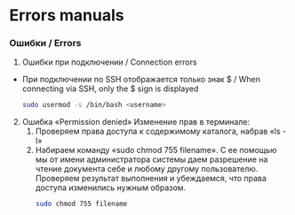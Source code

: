 # Errors manuals
### Ошибки / Errors
1. Ошибки при подключении / Connection errors
 - При подключении по SSH отображается только знак $ / When connecting via SSH, only the $ sign is displayed
   ```bash
   sudo usermod -s /bin/bash <username>
   ```
2. Ошибка «Permission denied»
   Изменение прав в терминале:
   1. Проверяем права доступа к содержимому каталога, набрав «ls -l»
   2. Набираем команду «sudo chmod 755 filename». С ее помощью мы от имени администратора системы даем разрешение на чтение документа себе и любому другому пользователю. Проверяем результат выполнения и убеждаемся, что права доступа изменились нужным образом.
      ```bash
      sudo chmod 755 filename
      ```
